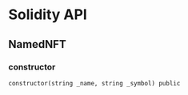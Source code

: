 # Solidity API

## NamedNFT

### constructor

```solidity
constructor(string _name, string _symbol) public
```

